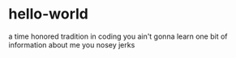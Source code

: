 # hello-world
a time honored tradition in coding
you ain't gonna learn one bit of information about me you nosey jerks
